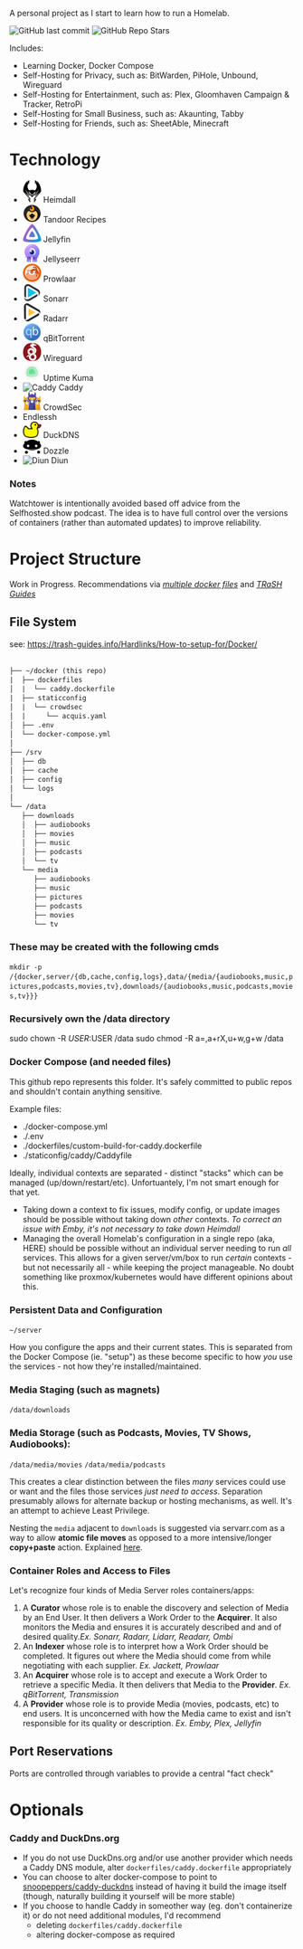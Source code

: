 A personal project as I start to learn how to run a Homelab. 

![GitHub last commit](https://img.shields.io/github/last-commit/jgwehr/homelab-docker) ![GitHub Repo Stars](https://img.shields.io/github/stars/jgwehr/homelab-docker)

Includes: 
- Learning Docker, Docker Compose
- Self-Hosting for Privacy, such as: BitWarden, PiHole, Unbound, Wireguard
- Self-Hosting for Entertainment, such as: Plex, Gloomhaven Campaign & Tracker, RetroPi
- Self-Hosting for Small Business, such as: Akaunting, Tabby
- Self-Hosting for Friends, such as: SheetAble, Minecraft

# Technology
- <img src="https://github.com/walkxcode/Dashboard-Icons/blob/main/png/heimdall.png" width="32" alt="Heimdall" /> Heimdall
- <img src="https://github.com/walkxcode/Dashboard-Icons/blob/main/png/tandoorrecipes.png" width="32" alt="Tandoor Recipes" /> Tandoor Recipes
- <img src="https://github.com/walkxcode/Dashboard-Icons/blob/main/png/jellyfin.png" width="32" alt="Jellyfin" /> Jellyfin
- <img src="https://github.com/walkxcode/Dashboard-Icons/blob/main/png/jellyseerr.png" width="32" alt="Jellyseerr" /> Jellyseerr
- <img src="https://github.com/walkxcode/Dashboard-Icons/blob/main/png/prowlarr.png" width="32" alt="Prowlaar" /> Prowlaar
- <img src="https://github.com/walkxcode/Dashboard-Icons/blob/main/png/sonarr.png" width="32" alt="Sonarr" /> Sonarr
- <img src="https://github.com/walkxcode/Dashboard-Icons/blob/main/png/radarr.png" width="32" alt="Radarr" /> Radarr
- <img src="https://github.com/walkxcode/Dashboard-Icons/blob/main/png/qbittorrent.png" width="32" alt="qBitTorrent" /> qBitTorrent
- <img src="https://github.com/walkxcode/Dashboard-Icons/blob/main/png/wireguard.png" width="32" alt="Wireguard" /> Wireguard
- <img src="https://github.com/walkxcode/Dashboard-Icons/blob/main/png/uptime-kuma.png" width="32" alt="Uptime Kuma" /> Uptime Kuma
- <img src="https://caddy-forum-uploads.s3.amazonaws.com/original/2X/3/3859a874d26640df74a3b951d8052a3c3e749eed.png" width="32" alt="Caddy" /> Caddy
- <img src="https://github.com/walkxcode/Dashboard-Icons/blob/main/png/crowdsec.png" width="32" alt="CrowdSec" /> CrowdSec
- Endlessh
- <img src="https://github.com/walkxcode/Dashboard-Icons/blob/main/png/duckdns.png" width="32" alt="DuckDNS" /> DuckDNS
- <img src="https://github.com/walkxcode/Dashboard-Icons/blob/main/png/dozzle.png" width="32" alt="Dozzle" /> Dozzle
- <img src="https://raw.githubusercontent.com/crazy-max/diun/master/.res/diun.png" width="32" alt="Diun" /> Diun

### Notes
Watchtower is intentionally avoided based off advice from the Selfhosted.show podcast. The idea is to have full control over the versions of containers (rather than automated updates) to improve reliability.

# Project Structure
Work in Progress. Recommendations via *[multiple docker files](https://nickjanetakis.com/blog/docker-tip-87-run-multiple-docker-compose-files-with-the-f-flag)* and *[TRaSH Guides](https://trash-guides.info/Hardlinks/How-to-setup-for/Docker/)*

## File System
see: https://trash-guides.info/Hardlinks/How-to-setup-for/Docker/
```

├── ~/docker (this repo)
|  ├── dockerfiles
│  |  └── caddy.dockerfile
|  ├── staticconfig
│  |  └── crowdsec
│  |     └── acquis.yaml
│  ├── .env
│  └── docker-compose.yml
│
├── /srv
│  ├── db
│  ├── cache
│  ├── config
│  └── logs
│
└── /data
   ├── downloads
   │  ├── audiobooks
   │  ├── movies
   │  ├── music
   │  ├── podcasts
   │  └── tv
   └── media
      ├── audiobooks
      ├── music
      ├── pictures
      ├── podcasts
      ├── movies
      └── tv
```

### These may be created with the following cmds
`mkdir -p /{docker,server/{db,cache,config,logs},data/{media/{audiobooks,music,pictures,podcasts,movies,tv},downloads/{audiobooks,music,podcasts,movies,tv}}}`

### Recursively own the /data directory
sudo chown -R $USER:$USER /data
sudo chmod -R a=,a+rX,u+w,g+w /data


### Docker Compose (and needed files)
This github repo represents this folder. It's safely committed to public repos and shouldn't contain anything sensitive.

Example files:
- ./docker-compose.yml
- ./.env
- ./dockerfiles/custom-build-for-caddy.dockerfile
- ./staticonfig/caddy/Caddyfile


Ideally, individual contexts are separated - distinct "stacks" which can be managed (up/down/restart/etc). Unfortuantely, I'm not smart enough for that yet.
- Taking down a context to fix issues, modify config, or update images should be possible without taking down *other* contexts. *To correct an issue with Emby, it's not necessary to take down Heimdall*
- Managing the overall Homelab's configuration in a single repo (aka, HERE) should be possible without an individual server needing to run *all* services. This allows for a given server/vm/box to run *certain* contexts - but not necessarily all - while keeping the project manageable. No doubt something like proxmox/kubernetes would have different opinions about this.

### Persistent Data and Configuration
`~/server`

How you configure the apps and their current states. This is separated from the Docker Compose (ie. "setup") as these become specific to how *you* use the services - not how they're installed/maintained.

### Media Staging (such as magnets)
`/data/downloads`

### Media Storage (such as Podcasts, Movies, TV Shows, Audiobooks):
`/data/media/movies`
`/data/media/podcasts`

This creates a clear distinction between the files *many* services could use or want and the files those services *just need to access*. Separation presumably allows for alternate backup or hosting mechanisms, as well. It's an attempt to achieve Least Privilege.

Nesting the `media` adjacent to `downloads` is suggested via servarr.com as a way to allow **atomic file moves** as opposed to a more intensive/longer **copy+paste** action. Explained [here](https://wiki.servarr.com/docker-guide).

### Container Roles and Access to Files
Let's recognize four kinds of Media Server roles containers/apps:

1. A **Curator** whose role is to enable the discovery and selection of Media by an End User. It then delivers a Work Order to the **Acquirer**. It also monitors the Media and ensures it is accurately described and and of desired quality.*Ex. Sonarr, Radarr, Lidarr, Readarr, Ombi*
1. An **Indexer** whose role is to interpret how a Work Order should be completed. It figures out where the Media should come from while negotiating with each supplier. *Ex. Jackett, Prowlaar*
1. An **Acquirer** whose role is to accept and execute a Work Order to retrieve a specific Media. It then delivers that Media to the **Provider**. *Ex. qBitTorrent, Transmission*
1. A **Provider** whose role is to provide Media (movies, podcasts, etc) to end users. It is unconcerned with how the Media came to exist and isn't responsible for its quality or description. *Ex. Emby, Plex, Jellyfin*


## Port Reservations
Ports are controlled through variables to provide a central "fact check"


# Optionals
### Caddy and DuckDns.org
- If you do not use DuckDns.org and/or use another provider which needs a Caddy DNS module, alter `dockerfiles/caddy.dockerfile` appropriately
- You can choose to alter docker-compose to point to [snoopeppers/caddy-duckdns](https://hub.docker.com/repository/docker/snoopeppers/caddy-duckdns) instead of having it build the image itself (though, naturally building it yourself will be more stable)
- If you choose to handle Caddy in someother way (eg. don't containerize it) or do not need additional modules, I'd recommend
  - deleting `dockerfiles/caddy.dockerfile`
  - altering docker-compose as required
